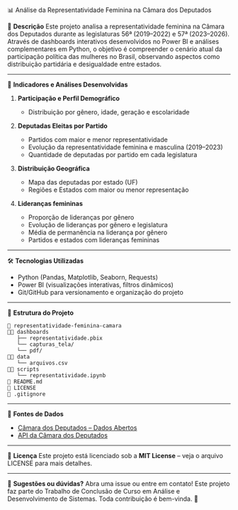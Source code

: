 📊 Análise da Representatividade Feminina na Câmara dos Deputados

📌 **Descrição**
Este projeto analisa a representatividade feminina na Câmara dos Deputados durante as legislaturas 56ª (2019–2022) e 57ª (2023–2026). Através de dashboards interativos desenvolvidos no Power BI e análises complementares em Python, o objetivo é compreender o cenário atual da participação política das mulheres no Brasil, observando aspectos como distribuição partidária e desigualdade entre estados.

---

🌟 **Indicadores e Análises Desenvolvidas**

1. **Participação e Perfil Demográfico**
   - Distribuição por gênero, idade, geração e escolaridade

2. **Deputadas Eleitas por Partido**
   - Partidos com maior e menor representatividade
   - Evolução da representatividade feminina e masculina (2019–2023)
   - Quantidade de deputadas por partido em cada legislatura

3. **Distribuição Geográfica**
   - Mapa das deputadas por estado (UF)
   - Regiões e Estados com maior ou menor representação

4. **Lideranças femininas**
   - Proporção de lideranças por gênero
   - Evolução de lideranças por gênero e legislatura
   - Média de permanência na liderança por gênero
   - Partidos e estados com lideranças femininas

---

🛠️ **Tecnologias Utilizadas**
- Python (Pandas, Matplotlib, Seaborn, Requests)
- Power BI (visualizações interativas, filtros dinâmicos)
- Git/GitHub para versionamento e organização do projeto

---

📁 **Estrutura do Projeto**

```
📆 representatividade-feminina-camara
👤📁 dashboards
   ├── representatividade.pbix
   └── capturas_tela/
   └── pdf/
👤📁 data
   └── arquivos.csv
👤📁 scripts
   └── representatividade.ipynb
📄 README.md
📄 LICENSE
📄 .gitignore
```

---

📱 **Fontes de Dados**
- [Câmara dos Deputados – Dados Abertos](https://dadosabertos.camara.leg.br/)
- [API da Câmara dos Deputados](https://dadosabertos.camara.leg.br/swagger/api.html)

---

📜 **Licença**
Este projeto está licenciado sob a **MIT License** – veja o arquivo LICENSE para mais detalhes.

---

💬 **Sugestões ou dúvidas?**
Abra uma issue ou entre em contato! Este projeto faz parte do Trabalho de Conclusão de Curso em Análise e Desenvolvimento de Sistemas. Toda contribuição é bem-vinda. 💜

